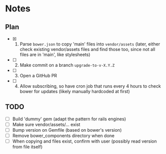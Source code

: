 # Notes

## Plan

- [x] 1. Parse `bower.json` to copy 'main' files into `vendor/assets`
   (later, either check existing vendor/assets files and find those too, since
    not all files are in 'main', like stylesheets)

- [ ] 2. Make commit on a branch `upgrade-to-v-X.Y.Z`

- [ ] 3. Open a GitHub PR

- [ ] 4. Allow subscribing, so have cron job that runs every 4 hours to check bower
   for updates (likely manually hardcoded at first)

## TODO
- [ ] Build 'dummy' gem (adapt the pattern for rails engines)
- [ ] Make sure vendor/assets/... exist
- [ ] Bump version on Gemfile (based on bower's version)
- [ ] Remove bower_components directory when done
- [ ] When copying and files exist, confirm with user (possibly read version from
  file itself)
